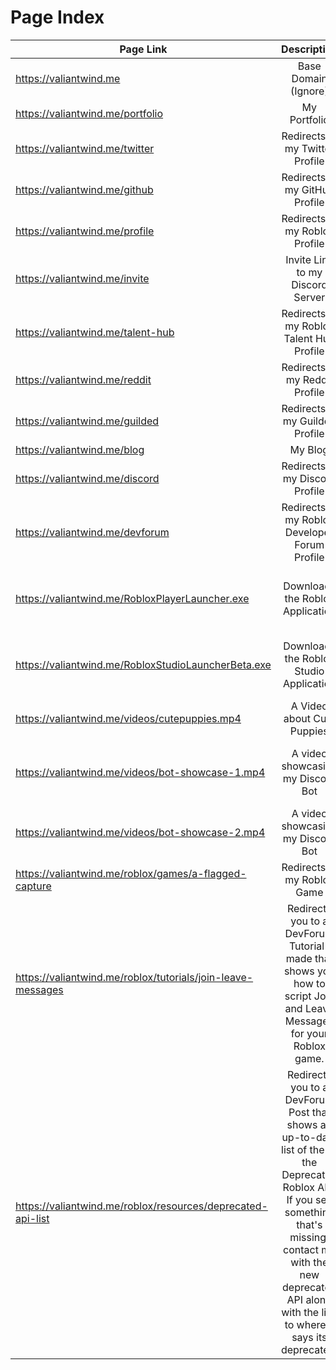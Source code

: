 # Page Index

| Page Link | Description | Extra Note |
| ------------- |:-------------:| -----:|
| https://valiantwind.me | Base Domain (Ignore) | N/A |
| https://valiantwind.me/portfolio | My Portfolio | N/A |
| https://valiantwind.me/twitter | Redirects to my Twitter Profile | N/A |
| https://valiantwind.me/github | Redirects to my GitHub Profile | N/A |
| https://valiantwind.me/profile | Redirects to my Roblox Profile | N/A |
| https://valiantwind.me/invite | Invite Link to my Discord Server | N/A |
| https://valiantwind.me/talent-hub | Redirects to my Roblox Talent Hub Profile | Must be logged in to the Talent Hub to view|
| https://valiantwind.me/reddit | Redirects to my Reddit Profile | N/A |
| https://valiantwind.me/guilded | Redirects to my Guilded Profile | N/A |
| https://valiantwind.me/blog | My Blog | N/A |
| https://valiantwind.me/discord | Redirects to my Discord Profile | Must be logged into Discord to view |
| https://valiantwind.me/devforum | Redirects to my Roblox Developer Forum Profile | N/A |
| https://valiantwind.me/RobloxPlayerLauncher.exe | Downloads the Roblox Application | Doesn't contain a virus or anything malicious. Its the exact same client you download from the official Roblox Website. |
| https://valiantwind.me/RobloxStudioLauncherBeta.exe | Downloads the Roblox Studio Application | Doesn't contain a virus or anything malicious. Its the exact same client you download from the official Roblox Website. |
| https://valiantwind.me/videos/cutepuppies.mp4 | A Video about Cute Puppies | N/A |
| https://valiantwind.me/videos/bot-showcase-1.mp4 | A video showcasing my Discord Bot| Doesn't contain a virus or anything malicious. Its the exact same client you download from the official Roblox Website. |
| https://valiantwind.me/videos/bot-showcase-2.mp4 | A video showcasing my Discord Bot | N/A |
| https://valiantwind.me/roblox/games/a-flagged-capture | Redirects to my Roblox Game | Must be logged into Roblox to play it |
| https://valiantwind.me/roblox/tutorials/join-leave-messages | Redirects you to a DevForum Tutorial I made that shows you how to script Join and Leave Messages for your Roblox game. | N/A |
| https://valiantwind.me/roblox/resources/deprecated-api-list | Redirects you to a DevForum Post that shows an up-to-date list of the all the Deprecated Roblox API. If you see something that's missing, contact me with the new deprecated API along with the link to where it says its deprecated. | www.dontasktoask.com |
